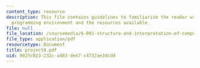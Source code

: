 ```yaml
---
content_type: resource
description: This file contains guidelines to familiarize the reader with the Scheme
  programming environment and the resources available.
file: null
file_location: /coursemedia/6-001-structure-and-interpretation-of-computer-programs-spring-2005/9025c023232ca403dee7c4732ae3dcdd_project0.pdf
file_type: application/pdf
resourcetype: Document
title: project0.pdf
uid: 9025c023-232c-a403-dee7-c4732ae3dcdd
---
```

